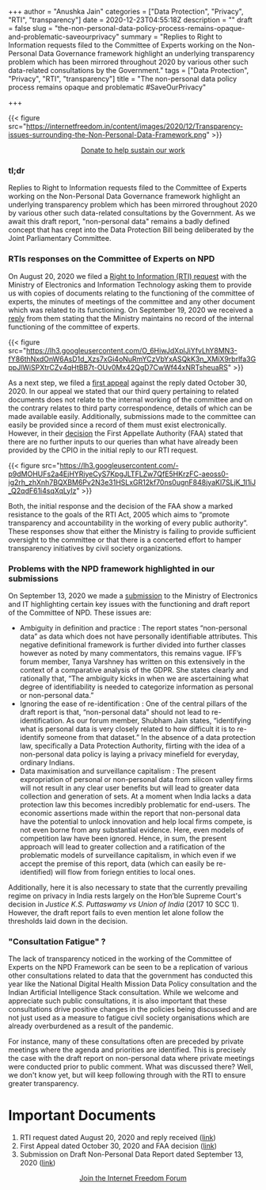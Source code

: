 +++
author = "Anushka Jain"
categories = ["Data Protection", "Privacy", "RTI", "transparency"]
date = 2020-12-23T04:55:18Z
description = ""
draft = false
slug = "the-non-personal-data-policy-process-remains-opaque-and-problematic-saveourprivacy"
summary = "Replies to Right to Information requests filed to the Committee of Experts working on the Non-Personal Data Governance framework highlight an underlying transparency problem which has been mirrored throughout 2020 by various other such data-related consultations by the Government."
tags = ["Data Protection", "Privacy", "RTI", "transparency"]
title = "The non-personal data policy process remains opaque and problematic #SaveOurPrivacy"

+++


{{< figure src="https://internetfreedom.in/content/images/2020/12/Transparency-issues-surrounding-the-Non-Personal-Data-Framework.png" >}}

<div style="text-align:center;">
    <a href="https://internetfreedom.in/donate/" class="button">Donate to help sustain our work</a>
</div>

### tl;dr

Replies to Right to Information requests filed to the Committee of Experts working on the Non-Personal Data Governance framework highlight an underlying transparency problem which has been mirrored throughout 2020 by various other such data-related consultations by the Government. As we await this draft report, "non-personal data" remains a badly defined concept that has crept into the Data Protection Bill being deliberated by the Joint Parliamentary Committee.

### RTIs responses on the Committee of Experts on NPD

On August 20, 2020 we filed a [Right to Information (RTI) request](https://drive.google.com/file/d/1gmNGlE4HDT1yEayNHe3ODB74_LYGUoVY/view) with the Ministry of Electronics and Information Technology asking them to provide us with copies of documents relating to the functioning of the committee of experts, the minutes of meetings of the committee and any other document which was related to its functioning. On September 19, 2020 we received a [reply](https://drive.google.com/file/d/1gmNGlE4HDT1yEayNHe3ODB74_LYGUoVY/view) from them stating that the Ministry maintains no record of the internal functioning of the committee of experts. 

{{< figure src="https://lh3.googleusercontent.com/O_6HiwJdXplJiYfvLhY8MN3-fY86thNxdOnW6AsD1d_Xzs7xGi4oNuRmYCzVbYxASQkK3n_XMiX9rbrlfa3GppJlWiSPXtrCZv4qHtBB7t-OUv0Mx42QgD7CwWf44xNRTsheuaRS" >}}

As a next step, we filed a [first appeal](https://drive.google.com/file/d/1Bc5A0Wd8h_SqCECeHU3r-AYOb2HRQ_Pe/view) against the reply dated October 30, 2020. In our appeal we stated that our third query pertaining to related documents does not relate to the internal working of the committee and on the contrary relates to third party correspondence, details of which can be made available easily. Additionally, submissions made to the committee can easily be provided since a record of them must exist electronically. However, in their [decision](https://drive.google.com/file/d/1Bc5A0Wd8h_SqCECeHU3r-AYOb2HRQ_Pe/view) the First Appellate Authority (FAA) stated that there are no further inputs to our queries than what have already been provided by the CPIO in the initial reply to our RTI request. 

{{< figure src="https://lh3.googleusercontent.com/-p9dMOHUFs2a4EjHYRiyeCyS7KpgJLTFLZw7QfE5HKrzFC-aeoss0-ig2rh_zhXnh7BQXBM6Pv2N3e31HSLxGR12kf70ns0ugnF848jyaKl7SLjK_1l1iJ_Q2qdF61i4sqXqLyIz" >}}

Both, the initial response and the decision of the FAA show a marked resistance to the goals of the RTI Act, 2005 which aims to “promote transparency and accountability in the working of every public authority”. These responses show that either the Ministry is failing to provide sufficient oversight to the committee or that there is a concerted effort to hamper transparency initiatives by civil society organizations.

### Problems with the NPD framework highlighted in our submissions

On September 13, 2020 we made a [submission](https://drive.google.com/file/d/1Nb3UeyDbpUSvW3DmDmdra8Eh_vsMR4SM/view?usp=sharing) to the Ministry of Electronics and IT highlighting certain key issues with the functioning and draft report of the Committee of NPD. These issues are:

* Ambiguity in definition and practice : The report states “non-personal data” as data which does not have personally identifiable attributes. This negative definitional framework is further divided into further classes however as noted by many commentators, this remains vague. IFF’s forum member, Tanya Varshney has written on this extensively in the context of a comparative analysis of the GDPR. She states clearly and rationally that, “The ambiguity kicks in when we are ascertaining what degree of identifiability is needed to categorize information as personal or non-personal data.”
* Ignoring the ease of re-identification : One of the central pillars of the draft report is that, “non-personal data” should not lead to re-identification. As our forum member, Shubham Jain states, “identifying what is personal data is very closely related to how difficult it is to re-identify someone from that dataset.” In the absence of a data protection law, specifically a Data Protection Authority, flirting with the idea of a non-personal data policy is laying a privacy minefield for everyday, ordinary Indians.
* Data maximisation and surveillance capitalism : The present expropriation of personal or non-personal data from silicon valley firms will not result in any clear user benefits but will lead to greater data collection and generation of sets. At a moment when India lacks a data protection law this becomes incredibly problematic for end-users. The economic assertions made within the report that non-personal data have the potential to unlock innovation and help local firms compete, is not even borne from any substantial evidence. Here, even models of competition law have been ignored. Hence, in sum, the present approach will lead to greater collection and a ratification of the problematic models of surveillance capitalism, in which even if we accept the premise of this report, data (which can easily be re-identified) will flow from foriegn entities to local ones.

Additionally, here it is also necessary to state that the currently prevailing regime on privacy in India rests largely on the Hon’ble Supreme Court's decision in _Justice K.S. Puttaswamy vs Union of India_ (2017 10 SCC 1). However, the draft report fails to even mention let alone follow the thresholds laid down in the decision.

### "Consultation Fatigue" ?

The lack of transparency noticed in the working of the Committee of Experts on the NPD Framework can be seen to be a replication of various other consultations related to data that the government has conducted this year like the National Digital Health Mission Data Policy consultation and the Indian Artificial Intelligence Stack consultation. While we welcome and appreciate such public consultations, it is also important that these consultations drive positive changes in the policies being discussed and are not just used as a measure to fatigue civil society organisations which are already overburdened as a result of the pandemic.

For instance, many of these consultations often are preceded by private meetings where the agenda and priorities are identified. This is precisely the case with the draft report on non-personal data where private meetings were conducted prior to public comment. What was discussed there? Well, we don't know yet, but will keep following through with the RTI to ensure greater transparency.

# Important Documents

1. RTI request dated August 20, 2020 and reply received ([link](https://drive.google.com/file/d/1gmNGlE4HDT1yEayNHe3ODB74_LYGUoVY/view))
2. First Appeal dated October 30, 2020 and FAA decision ([link](https://drive.google.com/file/d/1Bc5A0Wd8h_SqCECeHU3r-AYOb2HRQ_Pe/view))
3. Submission on Draft Non-Personal Data Report dated September 13, 2020 ([link](https://drive.google.com/file/d/1Nb3UeyDbpUSvW3DmDmdra8Eh_vsMR4SM/view?usp=sharing))

<div style="text-align:center;">
    <a href="https://forum.internetfreedom.in/" class="button">Join the Internet Freedom Forum</a>
</div>



